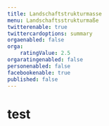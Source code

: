 ```yaml
---
title: Landschaftstrukturmasse
menu: Landschaftsstrukturmaße
twitterenable: true
twittercardoptions: summary
orgaenabled: false
orga:
    ratingValue: 2.5
orgaratingenabled: false
personenabled: false
facebookenable: true
published: false
---
```


# test
